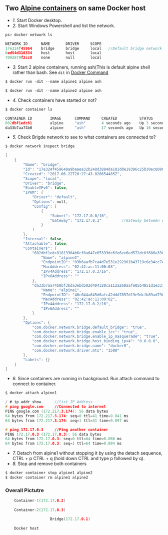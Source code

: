 ## Two [Alpine containers](https://hub.docker.com/_/alpine#:~:text=Alpine%20Linux%20is%20a%20Linux,than%20other%20BusyBox%20based%20images.&text=Read%20more%20about%20Alpine%20Linux,at%20home%20with%20Docker%20images.) on same Docker host

- *1.* Start Docker desktop.
- *2.* Start Windows Powershell and list the network.
```c
ps> docker network ls

NETWORK ID      NAME       DRIVER     SCOPE
17e324f45964    bridge     bridge     local   //Default bridge network
6ed54d316334    host       host       local
7092879f2cc8    none       null       local
```
- *3.* Start 2 alpine containers, running ash(This is default alpine shell rather than bash. See `dit` in [Docker Command](../../../../)
```c
$ docker run -dit --name alpine1 alpine ash

$ docker run -dit --name alpine2 alpine ash
```
- *4.* Check containers have started or not?
```c
$ docker container ls

CONTAINER ID        IMAGE      COMMAND     CREATED          STATUS             PORTS        NAMES
602dbf1edc81        alpine     "ash"       4 seconds ago    Up 3 seconds                   alpine2
da33b7aa74b0        alpine     "ash"       17 seconds ago   Up 16 seconds                  alpine1
```
- *5.* Check Brigde network to see to what containers are connected to?
```c
$ docker network inspect bridge

[
    {
        "Name": "bridge",
        "Id": "17e324f459648a9baaea32b248d3884da102dde19396c25b30ec800068ce6b10",
        "Created": "2017-06-22T20:27:43.826654485Z",
        "Scope": "local",
        "Driver": "bridge",
        "EnableIPv6": false,
        "IPAM": {
            "Driver": "default",
            "Options": null,
            "Config": [
                {
                    "Subnet": "172.17.0.0/16",
                    "Gateway": "172.17.0.1"         //Gateway between docker host and Bridge N/W
                }
            ]
        },
        "Internal": false,
        "Attachable": false,
        "Containers": {
            "602dbf1edc81813304b6cf0a647e65333dc6fe6ee6ed572dc0f686a3307c6a2c": {
                "Name": "alpine2",
                "EndpointID": "03b6aafb7ca4d7e531e292901b43719c0e34cc7eef565b38a6bf84acf50f38cd",
                "MacAddress": "02:42:ac:11:00:03",
                "IPv4Address": "172.17.0.3/16",
                "IPv6Address": ""
            },
            "da33b7aa74b0bf3bda3ebd502d404320ca112a268aafe05b4851d1e3312ed168": {
                "Name": "alpine1",
                "EndpointID": "46c044a645d6afc42ddd7857d19e9dcfb89ad790afb5c239a35ac0af5e8a5bc5",
                "MacAddress": "02:42:ac:11:00:02",
                "IPv4Address": "172.17.0.2/16",
                "IPv6Address": ""
            }
        },
        "Options": {
            "com.docker.network.bridge.default_bridge": "true",
            "com.docker.network.bridge.enable_icc": "true",
            "com.docker.network.bridge.enable_ip_masquerade": "true",
            "com.docker.network.bridge.host_binding_ipv4": "0.0.0.0",
            "com.docker.network.bridge.name": "docker0",
            "com.docker.network.driver.mtu": "1500"
        },
        "Labels": {}
    }
]
```
- *6.* Since containers are running in background. Run attach command to connect to container.
```c
$ docker attach alpine1

/ # ip addr show      //list IP Address
# ping google.com     //Connected to internet
PING google.com (172.217.3.174): 56 data bytes
64 bytes from 172.217.3.174: seq=0 ttl=41 time=9.841 ms
64 bytes from 172.217.3.174: seq=1 ttl=41 time=9.897 ms

# ping 172.17.0.3     //Ping another container
PING 172.17.0.3 (172.17.0.3): 56 data bytes
64 bytes from 172.17.0.3: seq=0 ttl=64 time=0.086 ms
64 bytes from 172.17.0.3: seq=1 ttl=64 time=0.094 ms
```
- *7.* Detach from alpine1 without stopping it by using the detach sequence, CTRL + p CTRL + q (hold down CTRL and type p followed by q). 
- *8.* Stop and remove both containers
```c
$ docker container stop alpine1 alpine2
$ docker container rm alpine1 alpine2
```

### Overall Pictutre
```c
    Container-1(172.17.0.2)
    
    Container-2(172.17.0.3)

                    Bridge(172.17.0.1)
                    
    Docker host
```
